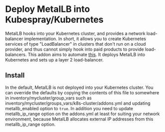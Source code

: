 # Deploy MetalLB into Kubespray/Kubernetes

MetalLB hooks into your Kubernetes cluster, and provides a network load-balancer implementation.
In short, it allows you to create Kubernetes services of type "LoadBalancer" in clusters that
don't run on a cloud provider, and thus cannot simply hook into paid products to provide load-balancers.
This addon aims to automate [this](https://metallb.universe.tf/concepts/layer2/).
It deploys MetalLB into Kubernetes and sets up a layer 2 load-balancer.

## Install

In the default, MetalLB is not deployed into your Kubernetes cluster.
You can override the defaults by copying the contents of this file to somewhere in inventory/mycluster/group_vars
such as inventory/mycluster/groups_vars/k8s-cluster/addons.yml and updating metallb_enabled option to `true`.
In addition you need to update metallb_ip_range option on the addons.yml at least for suiting your network
environment, because MetalLB allocates external IP addresses from this metallb_ip_range option.
